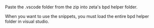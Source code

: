 Paste the .vscode folder from the zip into zeta's bpd helper folder.

When you want to use the snippets, you must load the entire bpd helper folder in visual studio.
